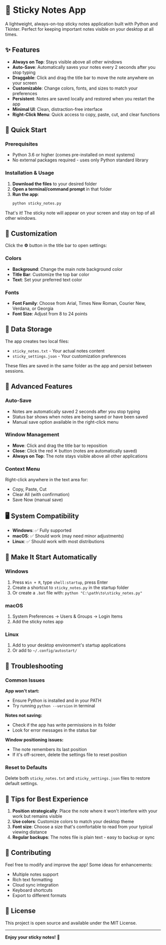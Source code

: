 # 📝 Sticky Notes App

A lightweight, always-on-top sticky notes application built with Python and Tkinter. Perfect for keeping important notes visible on your desktop at all times.

## ✨ Features

- **Always on Top**: Stays visible above all other windows
- **Auto-Save**: Automatically saves your notes every 2 seconds after you stop typing
- **Draggable**: Click and drag the title bar to move the note anywhere on your screen
- **Customizable**: Change colors, fonts, and sizes to match your preferences
- **Persistent**: Notes are saved locally and restored when you restart the app
- **Minimal UI**: Clean, distraction-free interface
- **Right-Click Menu**: Quick access to copy, paste, cut, and clear functions

## 🚀 Quick Start

### Prerequisites
- Python 3.6 or higher (comes pre-installed on most systems)
- No external packages required - uses only Python standard library

### Installation & Usage

1. **Download the files** to your desired folder
2. **Open a terminal/command prompt** in that folder
3. **Run the app**:
   ```bash
   python sticky_notes.py
   ```

That's it! The sticky note will appear on your screen and stay on top of all other windows.

## 🎨 Customization

Click the **⚙️** button in the title bar to open settings:

### Colors
- **Background**: Change the main note background color
- **Title Bar**: Customize the top bar color
- **Text**: Set your preferred text color

### Fonts
- **Font Family**: Choose from Arial, Times New Roman, Courier New, Verdana, or Georgia
- **Font Size**: Adjust from 8 to 24 points

## 💾 Data Storage

The app creates two local files:
- `sticky_notes.txt` - Your actual notes content
- `sticky_settings.json` - Your customization preferences

These files are saved in the same folder as the app and persist between sessions.

## 🔧 Advanced Features

### Auto-Save
- Notes are automatically saved 2 seconds after you stop typing
- Status bar shows when notes are being saved or have been saved
- Manual save option available in the right-click menu

### Window Management
- **Move**: Click and drag the title bar to reposition
- **Close**: Click the red ✕ button (notes are automatically saved)
- **Always on Top**: The note stays visible above all other applications

### Context Menu
Right-click anywhere in the text area for:
- Copy, Paste, Cut
- Clear All (with confirmation)
- Save Now (manual save)

## 🖥️ System Compatibility

- **Windows**: ✅ Fully supported
- **macOS**: ✅ Should work (may need minor adjustments)
- **Linux**: ✅ Should work with most distributions

## 🚀 Make It Start Automatically

### Windows
1. Press `Win + R`, type `shell:startup`, press Enter
2. Create a shortcut to `sticky_notes.py` in the startup folder
3. Or create a `.bat` file with: `python "C:\path\to\sticky_notes.py"`

### macOS
1. System Preferences → Users & Groups → Login Items
2. Add the sticky notes app

### Linux
1. Add to your desktop environment's startup applications
2. Or add to `~/.config/autostart/`

## 🐛 Troubleshooting

### Common Issues

**App won't start:**
- Ensure Python is installed and in your PATH
- Try running `python --version` in terminal

**Notes not saving:**
- Check if the app has write permissions in its folder
- Look for error messages in the status bar

**Window positioning issues:**
- The note remembers its last position
- If it's off-screen, delete the settings file to reset position

### Reset to Defaults
Delete both `sticky_notes.txt` and `sticky_settings.json` files to restore default settings.

## 📱 Tips for Best Experience

1. **Position strategically**: Place the note where it won't interfere with your work but remains visible
2. **Use colors**: Customize colors to match your desktop theme
3. **Font size**: Choose a size that's comfortable to read from your typical viewing distance
4. **Regular backups**: The notes file is plain text - easy to backup or sync

## 🤝 Contributing

Feel free to modify and improve the app! Some ideas for enhancements:
- Multiple notes support
- Rich text formatting
- Cloud sync integration
- Keyboard shortcuts
- Export to different formats

## 📄 License

This project is open source and available under the MIT License.

---

**Enjoy your sticky notes!** 🎉
